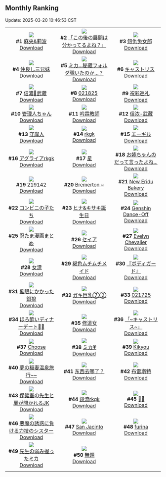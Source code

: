 ## Monthly Ranking
Update: 2025-03-20 10:46:53 CST

|      |      |      |
| :----: | :----: | :----: |
| ![](https://i.pixiv.re/c/240x480/img-master/img/2025/02/19/15/29/52/127408696_p0_master1200.jpg)<br>**#1** [麻央&莉波](https://www.pixiv.net/artworks/127408696)<br>[Download](https://i.pixiv.re/img-original/img/2025/02/19/15/29/52/127408696_p0.jpg) | ![](https://i.pixiv.re/c/240x480/img-master/img/2025/02/19/18/23/09/127412562_p0_master1200.jpg)<br>**#2** [「この後の展開は分かってるよね？」](https://www.pixiv.net/artworks/127412562)<br>[Download](https://i.pixiv.re/img-original/img/2025/02/19/18/23/09/127412562_p0.png) | ![](https://i.pixiv.re/c/240x480/img-master/img/2025/02/19/12/33/47/127405610_p0_master1200.jpg)<br>**#3** [怨仇兔女郎](https://www.pixiv.net/artworks/127405610)<br>[Download](https://i.pixiv.re/img-original/img/2025/02/19/12/33/47/127405610_p0.jpg) |
| ![](https://i.pixiv.re/c/240x480/img-master/img/2025/02/19/16/24/08/127409639_p0_master1200.jpg)<br>**#4** [仲良し三兄妹](https://www.pixiv.net/artworks/127409639)<br>[Download](https://i.pixiv.re/img-original/img/2025/02/19/16/24/08/127409639_p0.jpg) | ![](https://i.pixiv.re/c/240x480/img-master/img/2025/02/19/19/14/47/127414231_p0_master1200.jpg)<br>**#5** [ミカ…秘蔵フォルダ覗いたのか…？](https://www.pixiv.net/artworks/127414231)<br>[Download](https://i.pixiv.re/img-original/img/2025/02/19/19/14/47/127414231_p0.png) | ![](https://i.pixiv.re/c/240x480/img-master/img/2025/02/19/22/44/07/127421519_p0_master1200.jpg)<br>**#6** [キャストリス](https://www.pixiv.net/artworks/127421519)<br>[Download](https://i.pixiv.re/img-original/img/2025/02/19/22/44/07/127421519_p0.jpg) |
| ![](https://i.pixiv.re/c/240x480/img-master/img/2025/02/17/00/00/23/127329389_p0_master1200.jpg)<br>**#7** [信濃🐰武蔵](https://www.pixiv.net/artworks/127329389)<br>[Download](https://i.pixiv.re/img-original/img/2025/02/17/00/00/23/127329389_p0.png) | ![](https://i.pixiv.re/c/240x480/img-master/img/2025/02/18/20/06/21/127384251_p0_master1200.jpg)<br>**#8** [021825](https://www.pixiv.net/artworks/127384251)<br>[Download](https://i.pixiv.re/img-original/img/2025/02/18/20/06/21/127384251_p0.jpg) | ![](https://i.pixiv.re/c/240x480/img-master/img/2025/02/21/00/02/59/127455493_p0_master1200.jpg)<br>**#9** [祝彩巡礼](https://www.pixiv.net/artworks/127455493)<br>[Download](https://i.pixiv.re/img-original/img/2025/02/21/00/02/59/127455493_p0.png) |
| ![](https://i.pixiv.re/c/240x480/img-master/img/2025/02/19/14/55/43/127408069_p0_master1200.jpg)<br>**#10** [管理人ちゃん](https://www.pixiv.net/artworks/127408069)<br>[Download](https://i.pixiv.re/img-original/img/2025/02/19/14/55/43/127408069_p0.jpg) | ![](https://i.pixiv.re/c/240x480/img-master/img/2025/02/19/13/30/01/127406640_p0_master1200.jpg)<br>**#11** [吟霖教師](https://www.pixiv.net/artworks/127406640)<br>[Download](https://i.pixiv.re/img-original/img/2025/02/19/13/30/01/127406640_p0.jpg) | ![](https://i.pixiv.re/c/240x480/img-master/img/2025/02/20/21/37/37/127449793_p0_master1200.jpg)<br>**#12** [信浓-武藏](https://www.pixiv.net/artworks/127449793)<br>[Download](https://i.pixiv.re/img-original/img/2025/02/20/21/37/37/127449793_p0.jpg) |
| ![](https://i.pixiv.re/c/240x480/img-master/img/2025/02/20/00/11/26/127425167_p0_master1200.jpg)<br>**#13** [守岸人](https://www.pixiv.net/artworks/127425167)<br>[Download](https://i.pixiv.re/img-original/img/2025/02/20/00/11/26/127425167_p0.jpg) | ![](https://i.pixiv.re/c/240x480/img-master/img/2025/02/19/18/14/34/127412355_p0_master1200.jpg)<br>**#14** [rkgk](https://www.pixiv.net/artworks/127412355)<br>[Download](https://i.pixiv.re/img-original/img/2025/02/19/18/14/34/127412355_p0.png) | ![](https://i.pixiv.re/c/240x480/img-master/img/2025/02/19/19/31/11/127414724_p0_master1200.jpg)<br>**#15** [エーギル](https://www.pixiv.net/artworks/127414724)<br>[Download](https://i.pixiv.re/img-original/img/2025/02/19/19/31/11/127414724_p0.jpg) |
| ![](https://i.pixiv.re/c/240x480/img-master/img/2025/02/20/00/00/09/127424381_p0_master1200.jpg)<br>**#16** [アグライアrkgk](https://www.pixiv.net/artworks/127424381)<br>[Download](https://i.pixiv.re/img-original/img/2025/02/20/00/00/09/127424381_p0.png) | ![](https://i.pixiv.re/c/240x480/img-master/img/2025/02/19/19/46/14/127415121_p0_master1200.jpg)<br>**#17** [星](https://www.pixiv.net/artworks/127415121)<br>[Download](https://i.pixiv.re/img-original/img/2025/02/19/19/46/14/127415121_p0.jpg) | ![](https://i.pixiv.re/c/240x480/img-master/img/2025/02/19/18/00/11/127411794_p0_master1200.jpg)<br>**#18** [お姉ちゃんのだって言ったよね...](https://www.pixiv.net/artworks/127411794)<br>[Download](https://i.pixiv.re/img-original/img/2025/02/19/18/00/11/127411794_p0.png) |
| ![](https://i.pixiv.re/c/240x480/img-master/img/2025/02/19/18/00/36/127411877_p0_master1200.jpg)<br>**#19** [219142](https://www.pixiv.net/artworks/127411877)<br>[Download](https://i.pixiv.re/img-original/img/2025/02/19/18/00/36/127411877_p0.jpg) | ![](https://i.pixiv.re/c/240x480/img-master/img/2025/02/21/17/55/39/127473989_p0_master1200.jpg)<br>**#20** [Bremerton ~](https://www.pixiv.net/artworks/127473989)<br>[Download](https://i.pixiv.re/img-original/img/2025/02/21/17/55/39/127473989_p0.jpg) | ![](https://i.pixiv.re/c/240x480/img-master/img/2025/02/21/00/46/37/127457012_p0_master1200.jpg)<br>**#21** [New Eridu Bakery](https://www.pixiv.net/artworks/127457012)<br>[Download](https://i.pixiv.re/img-original/img/2025/02/21/00/46/37/127457012_p0.png) |
| ![](https://i.pixiv.re/c/240x480/img-master/img/2025/02/19/21/00/02/127417527_p0_master1200.jpg)<br>**#22** [コンビニの子たち](https://www.pixiv.net/artworks/127417527)<br>[Download](https://i.pixiv.re/img-original/img/2025/02/19/21/00/02/127417527_p0.jpg) | ![](https://i.pixiv.re/c/240x480/img-master/img/2025/02/19/18/30/02/127412751_p0_master1200.jpg)<br>**#23** [ヒナ&キサキ誕生日](https://www.pixiv.net/artworks/127412751)<br>[Download](https://i.pixiv.re/img-original/img/2025/02/19/18/30/02/127412751_p0.jpg) | ![](https://i.pixiv.re/c/240x480/img-master/img/2025/02/17/00/00/12/127329319_p0_master1200.jpg)<br>**#24** [Genshin Dance-Off](https://www.pixiv.net/artworks/127329319)<br>[Download](https://i.pixiv.re/img-original/img/2025/02/17/00/00/12/127329319_p0.jpg) |
| ![](https://i.pixiv.re/c/240x480/img-master/img/2025/03/17/19/06/07/127375720_p0_master1200.jpg)<br>**#25** [忍たま漫画まとめ](https://www.pixiv.net/artworks/127375720)<br>[Download](https://i.pixiv.re/img-original/img/2025/03/17/19/06/07/127375720_p0.jpg) | ![](https://i.pixiv.re/c/240x480/img-master/img/2025/02/19/12/00/03/127404787_p0_master1200.jpg)<br>**#26** [セイア](https://www.pixiv.net/artworks/127404787)<br>[Download](https://i.pixiv.re/img-original/img/2025/02/19/12/00/03/127404787_p0.png) | ![](https://i.pixiv.re/c/240x480/img-master/img/2025/02/17/00/18/25/127330522_p0_master1200.jpg)<br>**#27** [Evelyn Chevalier](https://www.pixiv.net/artworks/127330522)<br>[Download](https://i.pixiv.re/img-original/img/2025/02/17/00/18/25/127330522_p0.jpg) |
| ![](https://i.pixiv.re/c/240x480/img-master/img/2025/02/18/18/00/10/127380287_p0_master1200.jpg)<br>**#28** [女漂](https://www.pixiv.net/artworks/127380287)<br>[Download](https://i.pixiv.re/img-original/img/2025/02/18/18/00/10/127380287_p0.jpg) | ![](https://i.pixiv.re/c/240x480/img-master/img/2025/02/24/08/18/45/127424655_p0_master1200.jpg)<br>**#29** [褐色ムチムチメイド](https://www.pixiv.net/artworks/127424655)<br>[Download](https://i.pixiv.re/img-original/img/2025/02/24/08/18/45/127424655_p0.jpg) | ![](https://i.pixiv.re/c/240x480/img-master/img/2025/02/20/00/00/18/127424423_p0_master1200.jpg)<br>**#30** [『ボディガード』](https://www.pixiv.net/artworks/127424423)<br>[Download](https://i.pixiv.re/img-original/img/2025/02/20/00/00/18/127424423_p0.jpg) |
| ![](https://i.pixiv.re/c/240x480/img-master/img/2025/02/20/19/13/42/127445119_p0_master1200.jpg)<br>**#31** [催眠にかかった銀狼](https://www.pixiv.net/artworks/127445119)<br>[Download](https://i.pixiv.re/img-original/img/2025/02/20/19/13/42/127445119_p0.png) | ![](https://i.pixiv.re/c/240x480/img-master/img/2025/02/17/08/00/03/127338730_p0_master1200.jpg)<br>**#32** [ガキ巨乳⑦②](https://www.pixiv.net/artworks/127338730)<br>[Download](https://i.pixiv.re/img-original/img/2025/02/17/08/00/03/127338730_p0.jpg) | ![](https://i.pixiv.re/c/240x480/img-master/img/2025/02/17/03/43/33/127335403_p0_master1200.jpg)<br>**#33** [021725](https://www.pixiv.net/artworks/127335403)<br>[Download](https://i.pixiv.re/img-original/img/2025/02/17/03/43/33/127335403_p0.jpg) |
| ![](https://i.pixiv.re/c/240x480/img-master/img/2025/02/18/21/06/15/127386311_p0_master1200.jpg)<br>**#34** [ほろ酔いディナーデート🍫🍷](https://www.pixiv.net/artworks/127386311)<br>[Download](https://i.pixiv.re/img-original/img/2025/02/18/21/06/15/127386311_p0.png) | ![](https://i.pixiv.re/c/240x480/img-master/img/2025/02/19/19/10/30/127414083_p0_master1200.jpg)<br>**#35** [修道女](https://www.pixiv.net/artworks/127414083)<br>[Download](https://i.pixiv.re/img-original/img/2025/02/19/19/10/30/127414083_p0.jpg) | ![](https://i.pixiv.re/c/240x480/img-master/img/2025/02/19/18/58/35/127413525_p0_master1200.jpg)<br>**#36** [「~キャストリス~」](https://www.pixiv.net/artworks/127413525)<br>[Download](https://i.pixiv.re/img-original/img/2025/02/19/18/58/35/127413525_p0.jpg) |
| ![](https://i.pixiv.re/c/240x480/img-master/img/2025/02/19/00/30/10/127394297_p0_master1200.jpg)<br>**#37** [Choose](https://www.pixiv.net/artworks/127394297)<br>[Download](https://i.pixiv.re/img-original/img/2025/02/19/00/30/10/127394297_p0.jpg) | ![](https://i.pixiv.re/c/240x480/img-master/img/2025/02/21/19/38/29/127410549_p0_master1200.jpg)<br>**#38** [ミカ💗](https://www.pixiv.net/artworks/127410549)<br>[Download](https://i.pixiv.re/img-original/img/2025/02/21/19/38/29/127410549_p0.png) | ![](https://i.pixiv.re/c/240x480/img-master/img/2025/02/20/19/25/06/127445402_p0_master1200.jpg)<br>**#39** [Kikyou](https://www.pixiv.net/artworks/127445402)<br>[Download](https://i.pixiv.re/img-original/img/2025/02/20/19/25/06/127445402_p0.jpg) |
| ![](https://i.pixiv.re/c/240x480/img-master/img/2025/02/17/00/00/33/127329427_p0_master1200.jpg)<br>**#40** [夢の稲妻温泉旅行~~](https://www.pixiv.net/artworks/127329427)<br>[Download](https://i.pixiv.re/img-original/img/2025/02/17/00/00/33/127329427_p0.jpg) | ![](https://i.pixiv.re/c/240x480/img-master/img/2025/02/19/23/55/46/127424169_p0_master1200.jpg)<br>**#41** [东西去哪了？](https://www.pixiv.net/artworks/127424169)<br>[Download](https://i.pixiv.re/img-original/img/2025/02/19/23/55/46/127424169_p0.jpg) | ![](https://i.pixiv.re/c/240x480/img-master/img/2025/02/18/10/49/27/127372369_p0_master1200.jpg)<br>**#42** [布雷斯特](https://www.pixiv.net/artworks/127372369)<br>[Download](https://i.pixiv.re/img-original/img/2025/02/18/10/49/27/127372369_p0.jpg) |
| ![](https://i.pixiv.re/c/240x480/img-master/img/2025/02/18/23/31/59/127391719_p0_master1200.jpg)<br>**#43** [保健室の先生と扉が開かれるJK](https://www.pixiv.net/artworks/127391719)<br>[Download](https://i.pixiv.re/img-original/img/2025/02/18/23/31/59/127391719_p0.jpg) | ![](https://i.pixiv.re/c/240x480/img-master/img/2025/02/21/00/00/41/127455256_p0_master1200.jpg)<br>**#44** [鏡流rkgk](https://www.pixiv.net/artworks/127455256)<br>[Download](https://i.pixiv.re/img-original/img/2025/02/21/00/00/41/127455256_p0.png) | ![](https://i.pixiv.re/c/240x480/img-master/img/2025/02/17/00/00/36/127329438_p0_master1200.jpg)<br>**#45** [🍫💕](https://www.pixiv.net/artworks/127329438)<br>[Download](https://i.pixiv.re/img-original/img/2025/02/17/00/00/36/127329438_p0.jpg) |
| ![](https://i.pixiv.re/c/240x480/img-master/img/2025/02/19/18/35/13/127412939_p0_master1200.jpg)<br>**#46** [悪魔の誘惑に負ける力技のシスター](https://www.pixiv.net/artworks/127412939)<br>[Download](https://i.pixiv.re/img-original/img/2025/02/19/18/35/13/127412939_p0.jpg) | ![](https://i.pixiv.re/c/240x480/img-master/img/2025/02/17/13/12/47/127343490_p0_master1200.jpg)<br>**#47** [San Jacinto](https://www.pixiv.net/artworks/127343490)<br>[Download](https://i.pixiv.re/img-original/img/2025/02/17/13/12/47/127343490_p0.png) | ![](https://i.pixiv.re/c/240x480/img-master/img/2025/02/18/20/18/10/127384548_p0_master1200.jpg)<br>**#48** [furina](https://www.pixiv.net/artworks/127384548)<br>[Download](https://i.pixiv.re/img-original/img/2025/02/18/20/18/10/127384548_p0.png) |
| ![](https://i.pixiv.re/c/240x480/img-master/img/2025/02/19/22/00/03/127419785_p0_master1200.jpg)<br>**#49** [先生の弱み握ったミカ](https://www.pixiv.net/artworks/127419785)<br>[Download](https://i.pixiv.re/img-original/img/2025/02/19/22/00/03/127419785_p0.png) | ![](https://i.pixiv.re/c/240x480/img-master/img/2025/02/18/18/45/19/127381671_p0_master1200.jpg)<br>**#50** [無題](https://www.pixiv.net/artworks/127381671)<br>[Download](https://i.pixiv.re/img-original/img/2025/02/18/18/45/19/127381671_p0.jpg) |
|      |
